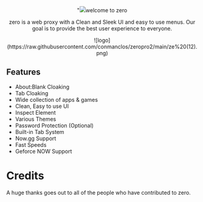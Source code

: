 <div align="center">
    "<img src="[https://raw.githubusercontent.com/conmanclos/zeropro2/main/ze%20(12).png]"
    <p>welcome to zero<p>
    <p>zero is a web proxy with a Clean and Sleek UI and easy to use menus. Our goal is to provide the best user experience to everyone.</p>
</div>

<div align="center">
    ![logo](https://raw.githubusercontent.com/conmanclos/zeropro2/main/ze%20(12).png)
</div>

## Features

- About:Blank Cloaking
- Tab Cloaking
- Wide collection of apps & games
- Clean, Easy to use UI
- Inspect Element
- Various Themes
- Password Protection (Optional)
- Built-in Tab System
- Now.gg Support
- Fast Speeds
- Geforce NOW Support
# Credits

A huge thanks goes out to all of the people who have contributed to zero.
